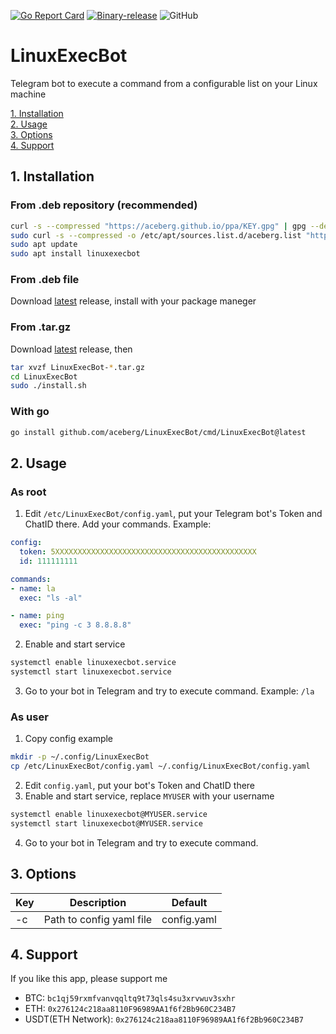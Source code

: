 [![Go Report Card](https://goreportcard.com/badge/github.com/aceberg/LinuxExecBot)](https://goreportcard.com/report/github.com/aceberg/LinuxExecBot)
[![Binary-release](https://github.com/aceberg/LinuxExecBot/actions/workflows/release.yml/badge.svg)](https://github.com/aceberg/LinuxExecBot/actions/workflows/release.yml)
![GitHub](https://img.shields.io/github/license/aceberg/LinuxExecBot)

# LinuxExecBot
Telegram bot to execute a command from a configurable list on your Linux machine

[1. Installation](https://github.com/aceberg/LinuxExecBot#1-installation)   
[2. Usage](https://github.com/aceberg/LinuxExecBot#2-usage)   
[3. Options](https://github.com/aceberg/LinuxExecBot#3-options)   
[4. Support](https://github.com/aceberg/LinuxExecBot#4-support)   


## 1. Installation

### From .deb repository (recommended)
```sh
curl -s --compressed "https://aceberg.github.io/ppa/KEY.gpg" | gpg --dearmor | sudo tee /etc/apt/trusted.gpg.d/aceberg.gpg
sudo curl -s --compressed -o /etc/apt/sources.list.d/aceberg.list "https://aceberg.github.io/ppa/aceberg.list"
sudo apt update
sudo apt install linuxexecbot
```
### From .deb file
Download [latest](https://github.com/aceberg/LinuxExecBot/releases/latest) release, install with your package maneger

### From .tar.gz
Download [latest](https://github.com/aceberg/LinuxExecBot/releases/latest) release, then
```sh
tar xvzf LinuxExecBot-*.tar.gz
cd LinuxExecBot
sudo ./install.sh
```
### With go
```sh
go install github.com/aceberg/LinuxExecBot/cmd/LinuxExecBot@latest
```

## 2. Usage
### As root
1. Edit `/etc/LinuxExecBot/config.yaml`, put your Telegram bot's Token and ChatID there. Add your commands. Example:

```yaml
config:
  token: 5XXXXXXXXXXXXXXXXXXXXXXXXXXXXXXXXXXXXXXXXXXXXX
  id: 111111111

commands:
- name: la
  exec: "ls -al"

- name: ping
  exec: "ping -c 3 8.8.8.8"
```
2. Enable and start service
```sh
systemctl enable linuxexecbot.service
systemctl start linuxexecbot.service
```
3. Go to your bot in Telegram and try to execute command. Example: `/la`

### As user
1. Copy config example
```sh
mkdir -p ~/.config/LinuxExecBot
cp /etc/LinuxExecBot/config.yaml ~/.config/LinuxExecBot/config.yaml
```
2. Edit `config.yaml`,  put your bot's Token and ChatID there
3. Enable and start service, replace `MYUSER` with your username
```sh
systemctl enable linuxexecbot@MYUSER.service
systemctl start linuxexecbot@MYUSER.service
```
4. Go to your bot in Telegram and try to execute command.

## 3. Options
| Key  | Description | Default |
| --------  | ----------- | ------- |
| -c | Path to config yaml file |config.yaml|


## 4. Support

If you like this app, please support me
- BTC: `bc1qj59rxmfvanvqqltq9t73qls4su3xrvwuv3sxhr`
- ETH: `0x276124c218aa8110F96989AA1f6f2Bb960C234B7`
- USDT(ETH Network): `0x276124c218aa8110F96989AA1f6f2Bb960C234B7`